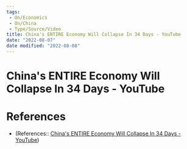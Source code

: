```yaml
---
tags:
 - On/Economics
 - On/China
 - Type/Source/Video
title: China's ENTIRE Economy Will Collapse In 34 Days - YouTube
date: "2022-08-07"
date modified: "2022-08-08"
---
```


# China's ENTIRE Economy Will Collapse In 34 Days - YouTube

# References
- (References:: [China's ENTIRE Economy Will Collapse In 34 Days - YouTube](https://www.youtube.com/watch?v=yKxBpkbHnpg))
